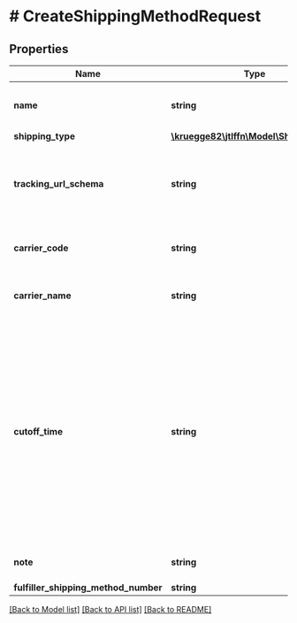 # # CreateShippingMethodRequest

## Properties

Name | Type | Description | Notes
------------ | ------------- | ------------- | -------------
**name** | **string** | Name of the shipping method |
**shipping_type** | [**\kruegge82\jtlffn\Model\ShippingType**](ShippingType.md) |  |
**tracking_url_schema** | **string** | Tracking URL schema for dynamic tracking URL creation | [optional]
**carrier_code** | **string** | Carrier Code of the shipping method | [optional]
**carrier_name** | **string** | Carrier name of the shipping method | [optional]
**cutoff_time** | **string** | Cut off time of the shipping method. The cut off time is the lastest time an outbound can arrive at JTL-Fulfillment network so that the outbound will be shipped and handed over to the carrier | [optional]
**note** | **string** | Note of the shipping method | [optional]
**fulfiller_shipping_method_number** | **string** |  |

[[Back to Model list]](../../README.md#models) [[Back to API list]](../../README.md#endpoints) [[Back to README]](../../README.md)
